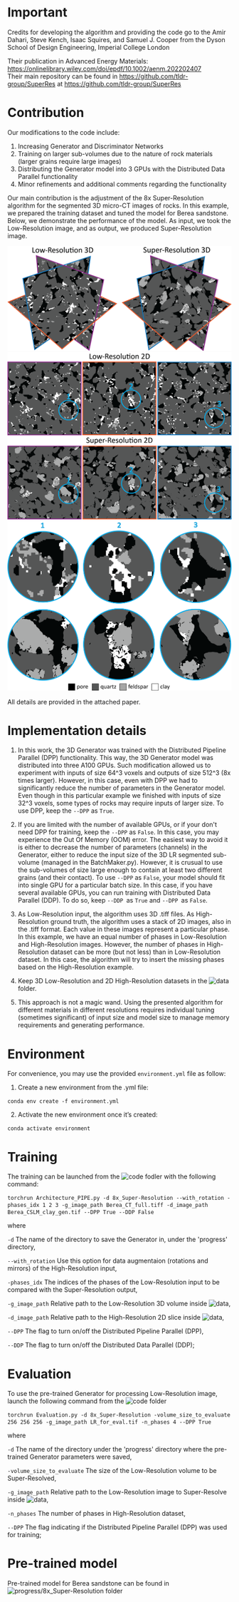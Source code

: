# Important  
Credits for developing the algorithm and providing the code go to the Amir Dahari, Steve Kench, Isaac Squires, and Samuel J. Cooper from the Dyson School 
of Design Engineering, Imperial College London    

Their publication in Advanced Energy Materials: https://onlinelibrary.wiley.com/doi/epdf/10.1002/aenm.202202407     
Their main repository can be found in https://github.com/tldr-group/SuperRes at https://github.com/tldr-group/SuperRes

# Contribution
Our modifications to the code include:
 1. Increasing Generator and Discriminator Networks
 2. Training on larger sub-volumes due to the nature of rock materials (larger grains require large images)
 3. Distributing the Generator model into 3 GPUs with the Distributed Data Parallel functionality
 4. Minor refinements and additional comments regarding the functionality

Our main contribution is the adjustment of the 8x Super-Resolution algorithm for the segmented 3D micro-CT images of rocks. In this example, we prepared the training dataset and tuned the model for Berea sandstone. Below, we demonstrate the performance of the model. As input, we took the Low-Resolution image, and as output, we produced Super-Resolution image.

![Super-Resolution results for Berea sandstone](GH_image/GH_1.png)  
![Super-Resolution results for Berea sandstone](GH_image/GH_2.png)
![Super-Resolution results for Berea sandstone](GH_image/GH_3.png)

All details are provided in the attached paper.

# Implementation details 
1. In this work, the 3D Generator was trained with the Distributed Pipeline Parallel (DPP) functionality. This way, the 3D Generator model was distributed into three A100 GPUs. Such modification allowed us to experiment with inputs of size 64^3 voxels and outputs of size 512^3 (8x times larger). However, in this case, even with DPP we had to significantly reduce the number of parameters in the Generator model.
Even though in this particular example we finished with inputs of size 32^3 voxels, some types of rocks may require inputs of larger size. 
To use DPP, keep the ```--DPP``` as ```True```.

2. If you are limited with the number of available GPUs, or if your don't need DPP for training, keep the ```--DPP``` as ```False```. In this case, you may experience the Out Of Memory (OOM) error. The easiest way to avoid it is either to decrease the number of parameters (channels) in the Generator, either to reduce the input size of the 3D LR segmented sub-volume (managed in the BatchMaker.py). 
However, it is crusual to use the sub-volumes of size large enough to contain at least two different grains (and their contact). To use ```--DPP``` as ```False```, your model should fit into single GPU for a particular batch size. In this case, if you have several available GPUs, you can run training with Distributed Data Parallel (DDP). To do so, keep ```--DDP ```as ```True``` and ```--DPP ```as ```False```.  

4. As Low-Resolution input, the algorithm uses 3D .tiff files. As High-Resolution ground truth, the algorithm uses a stack of 2D images, also in the .tiff format. Each value in these images represent a particular phase. In this example, we have an equal number of phases in Low-Resolution and High-Resolution images. However, the number of phases in High-Resolution dataset can be more (but not less) than in Low-Resolution dataset. In this case, the algorithm will try to insert the missing phases based on the High-Resolution example.    

5. Keep 3D Low-Resolution and 2D High-Resolution datasets in the ![data](data) folder.    

6. This approach is not a magic wand. Using the presented algorithm for different materials in different resolutions requires individual tuning (sometimes significant) of input size and model size to manage memory requirements and generating performance.

# Environment  
For convenience, you may use the provided ```environment.yml``` file as follow:  
1. Create a new environment from the .yml file:
```
conda env create -f environment.yml
```
2. Activate the new environment once it’s created:
```
conda activate environment
```

# Training
The training can be launched from the ![code](code) fodler with the following command:

```
torchrun Architecture_PIPE.py -d 8x_Super-Resolution --with_rotation -phases_idx 1 2 3 -g_image_path Berea_CT_full.tiff -d_image_path Berea_CSLM_clay_gen.tif --DPP True --DDP False
```
where  

```-d``` The name of the directory to save the Generator in, under the 'progress' directory,     

```--with_rotation``` Use this option for data augmentaion (rotations and mirrors) of the High-Resolution input,      

```-phases_idx``` The indices of the phases of the Low-Resolution input to be compared with the Super-Resolution output,    

```-g_image_path``` Relative path to the Low-Resolution 3D volume inside ![data](data),    

```-d_image_path``` Relative path to the High-Resolution 2D slice inside ![data](data),    

```--DPP``` The flag to turn on/off the Distributed Pipeline Parallel (DPP),    

```--DDP``` The flag to turn on/off the Distributed Data Parallel (DDP);    

# Evaluation  
To use the pre-trained Generator for processing Low-Resolution image, launch the following command from the ![code](code) folder 

```
torchrun Evaluation.py -d 8x_Super-Resolution -volume_size_to_evaluate 256 256 256 -g_image_path LR_for_eval.tif -n_phases 4 --DPP True
```
where  

```-d``` The name of the directory under the 'progress' directory where the pre-trained Generator parameters were saved,    
 
```-volume_size_to_evaluate``` The size of the Low-Resolution volume to be Super-Resolved,    

```-g_image_path``` Relative path to the Low-Resolution image to Super-Resolve inside ![data](data),    

```-n_phases``` The number of phases in High-Resolution dataset,    

```--DPP``` The flag indicating if the Distributed Pipeline Parallel (DPP) was used for training;   

# Pre-trained model  
Pre-trained model for Berea sandstone can be found in ![progress/8x_Super-Resolution](progress/8x_Super-Resolution) folder
